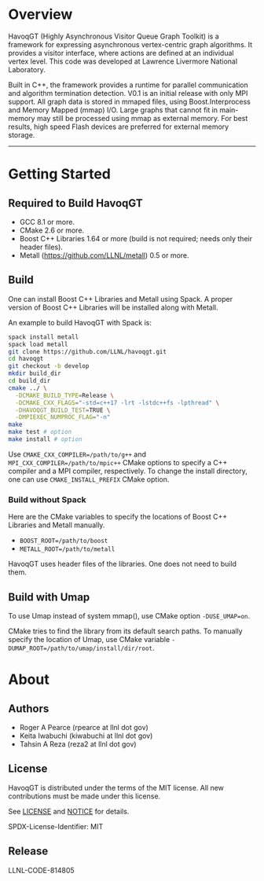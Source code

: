 # Overview

HavoqGT (Highly Asynchronous Visitor Queue Graph Toolkit) is a framework for
expressing asynchronous vertex-centric graph algorithms.  It provides a visitor
interface, where actions are defined at an individual vertex level.
This code was developed at Lawrence Livermore National Laboratory.

Built in C++, the framework provides a runtime for parallel communication and
algorithm termination detection.   V0.1 is an initial release with only MPI support.
All graph data is stored in mmaped files, using Boost.Interprocess and Memory 
Mapped (mmap) I/O.   Large graphs that cannot fit in main-memory may still be
processed using mmap as external memory.  For best results, high speed Flash 
devices are preferred for external memory storage.

--------------------------------------------------------------------------------
# Getting Started

## Required to Build HavoqGT

- GCC 8.1 or more.
- CMake 2.6 or more.
- Boost C++ Libraries 1.64 or more (build is not required; needs only
  their header files).
- Metall (https://github.com/LLNL/metall) 0.5 or more.

## Build
One can install Boost C++ Libraries and Metall using Spack.
A proper version of Boost C++ Libraries will be installed along with Metall.

An example to build HavoqGT with Spack is:
```bash
spack install metall
spack load metall
git clone https://github.com/LLNL/havoqgt.git
cd havoqgt
git checkout -b develop
mkdir build_dir
cd build_dir
cmake ../ \
  -DCMAKE_BUILD_TYPE=Release \
  -DCMAKE_CXX_FLAGS="-std=c++17 -lrt -lstdc++fs -lpthread" \
  -DHAVOQGT_BUILD_TEST=TRUE \
  -DMPIEXEC_NUMPROC_FLAG="-n"
make
make test # option
make install # option
```

Use `CMAKE_CXX_COMPILER=/path/to/g++` and `MPI_CXX_COMPILER=/path/to/mpic++` CMake options to specify a C++ compiler and a MPI compiler, respectively.
To change the install directory, one can use `CMAKE_INSTALL_PREFIX` CMake option.


### Build without Spack

Here are the CMake variables to specify the locations of Boost C++ Libraries and Metall manually.
* `BOOST_ROOT=/path/to/boost`
* `METALL_ROOT=/path/to/metall`

HavoqGT uses header files of the libraries. One does not need to build them.


## Build with Umap

To use Umap instead of system mmap(), use CMake option `-DUSE_UMAP=on`.

CMake tries to find the library from its default search paths.
To manually specify the location of Umap, use CMake variable `-DUMAP_ROOT=/path/to/umap/install/dir/root`.

# About

## Authors

* Roger A Pearce (rpearce at llnl dot gov)
* Keita Iwabuchi (kiwabuchi at llnl dot gov)
* Tahsin A Reza (reza2 at llnl dot gov)

## License

HavoqGT is distributed under the terms of the MIT license.
All new contributions must be made under this license.

See [LICENSE](LICENSE) and [NOTICE](NOTICE) for details.

SPDX-License-Identifier: MIT

## Release

LLNL-CODE-814805
